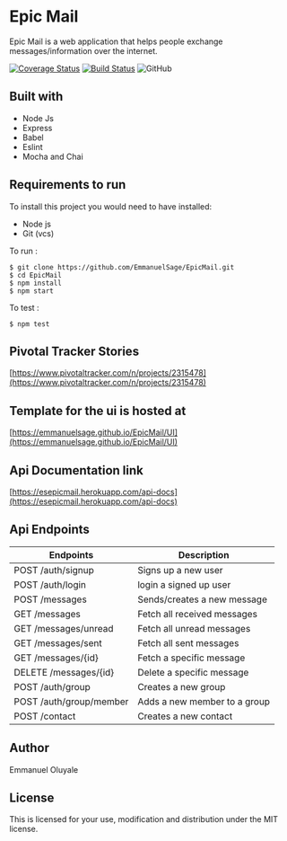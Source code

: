 # Epic Mail

Epic Mail is a web application that helps people exchange
messages/information over the internet.

[![Coverage Status](https://coveralls.io/repos/github/EmmanuelSage/EpicMail/badge.svg?branch=develop)](https://coveralls.io/github/EmmanuelSage/EpicMail?branch=develop)
[![Build Status](https://travis-ci.org/EmmanuelSage/EpicMail.svg?branch=develop)](https://travis-ci.org/EmmanuelSage/EpicMail)
![GitHub](https://img.shields.io/github/license/EmmanuelSage/EpicMail.svg)

## Built with
* Node Js
* Express
* Babel
* Eslint
* Mocha and Chai


## Requirements to run
To install this project you would need to have installed:
* Node js
* Git (vcs)

To run :
```node
$ git clone https://github.com/EmmanuelSage/EpicMail.git
$ cd EpicMail
$ npm install
$ npm start
```

To test :
```node
$ npm test
```

## Pivotal Tracker Stories
[https://www.pivotaltracker.com/n/projects/2315478](https://www.pivotaltracker.com/n/projects/2315478)


## Template for the ui is hosted at
[https://emmanuelsage.github.io/EpicMail/UI](https://emmanuelsage.github.io/EpicMail/UI)

## Api Documentation link
[https://esepicmail.herokuapp.com/api-docs](https://esepicmail.herokuapp.com/api-docs)

## Api Endpoints
| Endpoints                                        | Description                              |
| ------------------------------------------------ | -----------------------------------------|
| POST /auth/signup                                | Signs up a new user                      |
| POST /auth/login                                 | login a signed up user                   |
| POST /messages                                   | Sends/creates a new message              |
| GET /messages                                    | Fetch all received messages              |
| GET /messages/unread                             | Fetch all unread messages                |
| GET /messages/sent                               | Fetch all sent messages                  |
| GET /messages/{id}                               | Fetch a specific message                 |
| DELETE /messages/{id}                            | Delete a specific message                |
| POST /auth/group                                 | Creates a new group                      |
| POST /auth/group/member                          | Adds a new member to a group             |
| POST /contact                                    | Creates a new contact                    |


## Author
Emmanuel Oluyale

## License
This is licensed for your use, modification and distribution under the MIT license.

